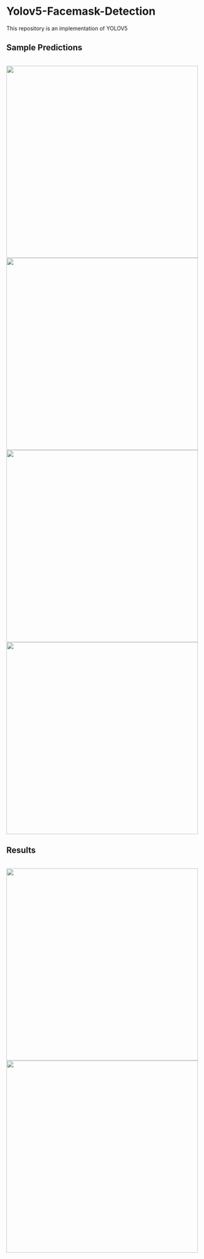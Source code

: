 # Yolov5-Facemask-Detection

This repository is an implementation of YOLOV5 


## Sample Predictions
</br>
<img src="https://github.com/user-attachments/assets/ebab1e8a-f1fb-4769-910a-ecc18ba4b4ea" width="500">
</br>
<img src="https://github.com/user-attachments/assets/120263e1-543d-4411-8cc6-46f88dae2518" width="500">
</br>
<img src="https://github.com/user-attachments/assets/b8836ba9-f13d-417d-9fd0-976c74ca2a78" width="500">
</br>
<img src="https://github.com/user-attachments/assets/b66532cf-cd0a-4078-88c6-78c7935f0d5c" width="500">
</br>

## Results
</br>
<img src="https://github.com/user-attachments/assets/c2ffbcc0-c201-46ac-8dea-724a73aafcd4" width="500">
</br>
<img src="https://github.com/user-attachments/assets/3e80543d-a918-4115-adb0-b7c88242bcb3" width="500">
